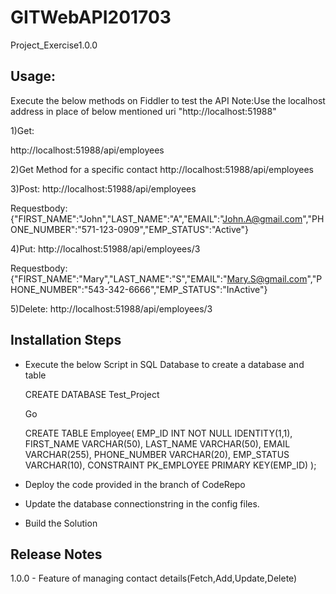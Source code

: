 





# GITWebAPI201703
Project_Exercise1.0.0

## Usage:
Execute the below methods on Fiddler to test the API
Note:Use the localhost address in place of below mentioned uri "http://localhost:51988"





1)Get:

http://localhost:51988/api/employees

2)Get Method for a specific contact
http://localhost:51988/api/employees




3)Post:
http://localhost:51988/api/employees

Requestbody:
{"FIRST_NAME":"John","LAST_NAME":"A","EMAIL":"John.A@gmail.com","PHONE_NUMBER":"571-123-0909","EMP_STATUS":"Active"}


4)Put:
http://localhost:51988/api/employees/3

Requestbody:
{"FIRST_NAME":"Mary","LAST_NAME":"S","EMAIL":"Mary.S@gmail.com","PHONE_NUMBER":"543-342-6666","EMP_STATUS":"InActive"}


5)Delete:
http://localhost:51988/api/employees/3



## Installation Steps

 *	Execute the below Script in SQL Database to create a database and table
 
 
 
	CREATE DATABASE Test_Project
	
	
	Go
	
	CREATE TABLE Employee(
	EMP_ID INT NOT NULL IDENTITY(1,1), 
	FIRST_NAME VARCHAR(50),
	LAST_NAME VARCHAR(50),
	EMAIL VARCHAR(255),
	PHONE_NUMBER VARCHAR(20),
	EMP_STATUS VARCHAR(10),
	CONSTRAINT PK_EMPLOYEE PRIMARY KEY(EMP_ID)
	);
*	Deploy the code provided in the branch of CodeRepo
* 	Update the database connectionstring in the config files.
*	Build the Solution


## Release Notes
1.0.0 - Feature of managing contact details(Fetch,Add,Update,Delete)
